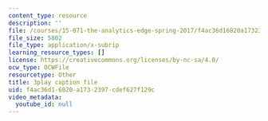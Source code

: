 ```yaml
---
content_type: resource
description: ''
file: /courses/15-071-the-analytics-edge-spring-2017/f4ac36d16820a1732397cdef627f129c_HIIclMih_zQ.srt
file_size: 5802
file_type: application/x-subrip
learning_resource_types: []
license: https://creativecommons.org/licenses/by-nc-sa/4.0/
ocw_type: OCWFile
resourcetype: Other
title: 3play caption file
uid: f4ac36d1-6820-a173-2397-cdef627f129c
video_metadata:
  youtube_id: null
---
```


